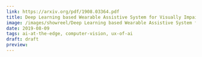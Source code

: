 ```yaml
---
link: https://arxiv.org/pdf/1908.03364.pdf
title: Deep Learning based Wearable Assistive System for Visually Impaired People
image: /images/showreel/Deep Learning based Wearable Assistive System for Visually Impaired People.jpg
date: 2019-08-09
tags: ai-at-the-edge, computer-vision, ux-of-ai
draft: draft
preview:
---
```



